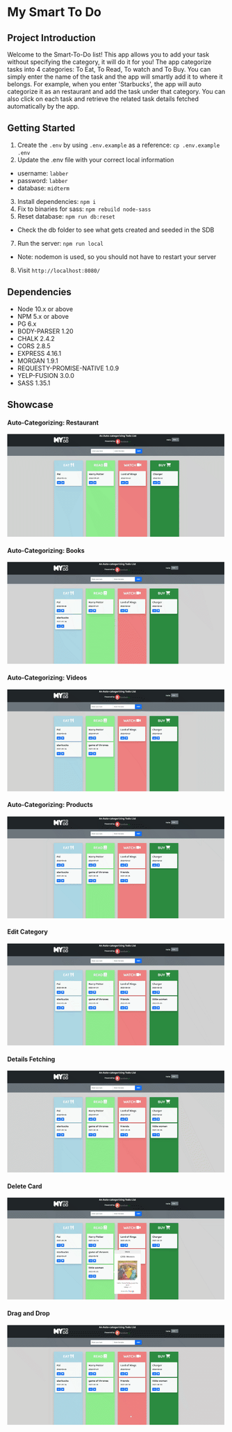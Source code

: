 My Smart To Do
=========

## Project Introduction

Welcome to the Smart-To-Do list!
This app allows you to add your task without specifying the category, it will do it for you! 
The app categorize tasks into 4 categories: To Eat, To Read, To watch and To Buy. You can simply enter the name of the task and the app will smartly add it to where it belongs. For example, when you enter 'Starbucks', the app will auto categorize it as an restaurant and add the task under that category.
You can also click on each task and retrieve the related task details fetched automatically by the app.



## Getting Started

1. Create the `.env` by using `.env.example` as a reference: `cp .env.example .env`
2. Update the .env file with your correct local information 
  - username: `labber` 
  - password: `labber` 
  - database: `midterm`
3. Install dependencies: `npm i`
4. Fix to binaries for sass: `npm rebuild node-sass`
5. Reset database: `npm run db:reset`
  - Check the db folder to see what gets created and seeded in the SDB
7. Run the server: `npm run local`
  - Note: nodemon is used, so you should not have to restart your server
8. Visit `http://localhost:8080/`


## Dependencies

- Node 10.x or above
- NPM 5.x or above
- PG 6.x
- BODY-PARSER 1.20
- CHALK 2.4.2
- CORS 2.8.5
- EXPRESS 4.16.1
- MORGAN 1.9.1
- REQUESTY-PROMISE-NATIVE 1.0.9
- YELP-FUSION 3.0.0
- SASS 1.35.1


## Showcase

#### Auto-Categorizing: Restaurant
!["Auto-Categorizing: Restaurants"](https://github.com/BENcao318/SmartToDoList/blob/master/docs/Auto-categorizing_%20Restaurants.gif)

#### Auto-Categorizing: Books
!["Auto-Categorizing: Books"](https://github.com/BENcao318/SmartToDoList/blob/master/docs/Auto-Categorizing_%20books%20.gif)

#### Auto-Categorizing: Videos
!["Auto-Categorizing: Videos"](https://github.com/BENcao318/SmartToDoList/blob/master/docs/Auto-Categorizing_%20videos.gif)

#### Auto-Categorizing: Products
!["Auto-Categorizing: Products"](https://github.com/BENcao318/SmartToDoList/blob/master/docs/Auto-Categorizing_%20products.gif)

#### Edit Category
!["Change Category"](https://github.com/BENcao318/SmartToDoList/blob/master/docs/Change%20Category.gif)

#### Details Fetching
!["Details Fetching"](https://github.com/BENcao318/SmartToDoList/blob/master/docs/details%20fetching.gif)

#### Delete Card
!["Delete Card"](https://github.com/BENcao318/SmartToDoList/blob/master/docs/Delete%20card.gif)

#### Drag and Drop
!["Drag and Drop"](https://github.com/BENcao318/SmartToDoList/blob/master/docs/Drag%20and%20Drop.gif)

